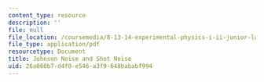 ```yaml
---
content_type: resource
description: ''
file: null
file_location: /coursemedia/8-13-14-experimental-physics-i-ii-junior-lab-fall-2016-spring-2017/26a060b7d4f0e546a3f9648bababf994_MIT8_13-14F16-S17exp43.pdf
file_type: application/pdf
resourcetype: Document
title: Johnson Noise and Shot Noise
uid: 26a060b7-d4f0-e546-a3f9-648bababf994
---
```

